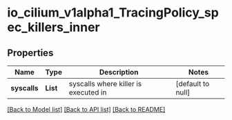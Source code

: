 # io_cilium_v1alpha1_TracingPolicy_spec_killers_inner
## Properties

| Name | Type | Description | Notes |
|------------ | ------------- | ------------- | -------------|
| **syscalls** | **List** | syscalls where killer is executed in | [default to null] |

[[Back to Model list]](../README.md#documentation-for-models) [[Back to API list]](../README.md#documentation-for-api-endpoints) [[Back to README]](../README.md)

